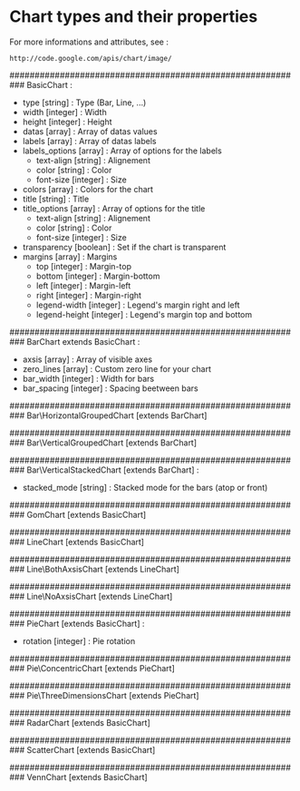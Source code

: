 Chart types and their properties
===================

For more informations and attributes, see :

	http://code.google.com/apis/chart/image/

###########################################################
BasicChart :
<ul>
	<li>type [string] : Type (Bar, Line, ...)</li>
	<li>width [integer] : Width</li>
	<li>height [integer] : Height</li>
	<li>datas [array] : Array of datas values</li>
	<li>labels [array] : Array of datas labels</li>
	<li>labels_options [array] : Array of options for the labels
		<ul>
			<li>text-align [string] : Alignement</li>
			<li>color [string] : Color</li>
			<li>font-size [integer] : Size</li>
		</ul>
	</li>
	<li>colors [array] : Colors for the chart</li>
	<li>title [string] : Title</li>
	<li>title_options [array] : Array of options for the title
		<ul>
			<li>text-align [string] : Alignement</li>
			<li>color [string] : Color</li>
			<li>font-size [integer] : Size</li>
		</ul>
	<li>transparency [boolean] : Set if the chart is transparent</li>
	<li>margins [array] : Margins
		<ul>
			<li>top [integer] : Margin-top</li>
			<li>bottom [integer] : Margin-bottom</li>
			<li>left [integer] : Margin-left</li>
			<li>right [integer] : Margin-right</li>
			<li>legend-width [integer] : Legend's margin right and left</li>
			<li>legend-height [integer] : Legend's margin top and bottom</li>
		</ul>
	</li>
</ul>
	
###########################################################	
BarChart extends BasicChart :
<ul>
	<li>axsis [array] : Array of visible axes</li>
	<li>zero_lines [array] : Custom zero line for your chart</li>
	<li>bar_width [integer] : Width for bars</li>
	<li>bar_spacing [integer] : Spacing beetween bars</li>
</ul>
	
###########################################################
Bar\HorizontalGroupedChart [extends BarChart]

###########################################################
Bar\VerticalGroupedChart [extends BarChart]

###########################################################
Bar\VerticalStackedChart [extends BarChart] :
<ul>
	<li>stacked_mode [string] : Stacked mode for the bars (atop or front)</li>
</ul>

###########################################################
GomChart [extends BasicChart]

###########################################################
LineChart [extends BasicChart]

###########################################################
Line\BothAxsisChart [extends LineChart]

###########################################################
Line\NoAxsisChart [extends LineChart]

###########################################################
PieChart [extends BasicChart] :
<ul>
	<li>rotation [integer] : Pie rotation</li>
</ul>

###########################################################
Pie\ConcentricChart [extends PieChart]

###########################################################
Pie\ThreeDimensionsChart [extends PieChart]

###########################################################
RadarChart [extends BasicChart]

###########################################################
ScatterChart [extends BasicChart]

###########################################################
VennChart [extends BasicChart]
	
	
	
	